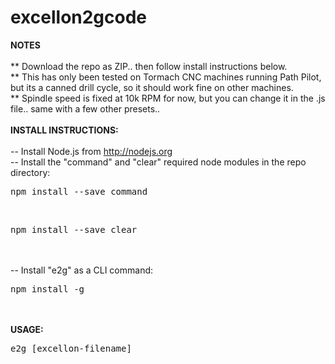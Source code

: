 # excellon2gcode
<strong>NOTES</strong><br/>
</br>
** Download the repo as ZIP.. then follow install instructions below.</br>
** This has only been tested on Tormach CNC machines running Path Pilot, but its a canned drill cycle, so it should work fine on other machines.</br>
** Spindle speed is fixed at 10k RPM for now, but you can change it in the .js file.. same with a few other presets..</br>
</br>
<strong>INSTALL INSTRUCTIONS:</strong></br>
</br>
-- Install Node.js from http://nodejs.org </br>
-- Install the "command" and "clear" required node modules in the repo directory:</br>
  <pre>npm install --save command</pre></br>
 <pre>npm install --save clear</pre></br>
  </br>
-- Install "e2g" as a CLI command:</br>
  <pre>npm install -g</pre></br>
  </br>
 <strong>USAGE:</strong></br>
  <pre>e2g [excellon-filename]</pre></br>
 
